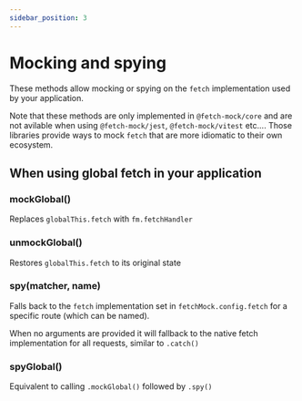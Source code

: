 ```yaml
---
sidebar_position: 3
---
```


# Mocking and spying

These methods allow mocking or spying on the `fetch` implementation used by your application.

Note that these methods are only implemented in `@fetch-mock/core` and are not avilable when using `@fetch-mock/jest`, `@fetch-mock/vitest` etc.... Those libraries provide ways to mock `fetch` that are more idiomatic to their own ecosystem.

## When using global fetch in your application

### mockGlobal()

Replaces `globalThis.fetch` with `fm.fetchHandler`

### unmockGlobal()

Restores `globalThis.fetch` to its original state

### spy(matcher, name)

Falls back to the `fetch` implementation set in `fetchMock.config.fetch` for a specific route (which can be named).

When no arguments are provided it will fallback to the native fetch implementation for all requests, similar to `.catch()`

### spyGlobal()

Equivalent to calling `.mockGlobal()` followed by `.spy()`
